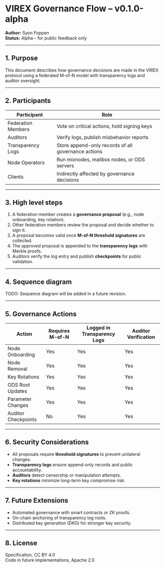 
# VIREX Governance Flow – v0.1.0-alpha

**Author:** Syon Foppen  
**Status:** Alpha – for public feedback only  

---

## 1. Purpose  

This document describes how governance decisions are made in the VIREX protocol using a federated M-of-N model with transparency logs and auditor oversight.  

---

## 2. Participants  

| Participant            | Role                                                   |
|-------------------------|-------------------------------------------------------|
| Federation Members       | Vote on critical actions, hold signing keys           |
| Auditors                 | Verify logs, publish misbehavior reports              |
| Transparency Logs        | Store append-only records of all governance actions   |
| Node Operators           | Run mixnodes, mailbox nodes, or ODS servers           |
| Clients                  | Indirectly affected by governance decisions           |

---

## 3. High level steps  

1. A federation member creates a **governance proposal** (e.g., node onboarding, key rotation).  
2. Other federation members review the proposal and decide whether to sign it.  
3. A proposal becomes valid once **M-of-N threshold signatures** are collected.  
4. The approved proposal is appended to the **transparency logs** with Merkle proofs.  
5. Auditors verify the log entry and publish **checkpoints** for public validation.  

---

## 4. Sequence diagram  

TODO: Sequence diagram will be added in a future revision.  

---

## 5. Governance Actions  

| Action                   | Requires M-of-N | Logged in Transparency Logs | Auditor Verification |
|---------------------------|----------------|------------------------------|-----------------------|
| Node Onboarding           | Yes            | Yes                          | Yes                   |
| Node Removal              | Yes            | Yes                          | Yes                   |
| Key Rotations             | Yes            | Yes                          | Yes                   |
| ODS Root Updates          | Yes            | Yes                          | Yes                   |
| Parameter Changes         | Yes            | Yes                          | Yes                   |
| Auditor Checkpoints        | No             | Yes                          | Yes                   |

---

## 6. Security Considerations  

- All proposals require **threshold signatures** to prevent unilateral changes.  
- **Transparency logs** ensure append-only records and public accountability.  
- **Auditors** detect censorship or manipulation attempts.  
- **Key rotations** minimize long-term key compromise risk.  

---

## 7. Future Extensions  

- Automated governance with smart contracts or ZK proofs.  
- On-chain anchoring of transparency log roots.  
- Distributed key generation (DKG) for stronger key security.  

---

## 8. License  

Specification, CC BY 4.0  
Code in future implementations, Apache 2.0  
